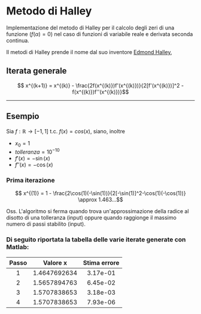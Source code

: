 # Metodo di Halley

Implementazione del metodo di Halley per il calcolo degli zeri di una funzione $(f(\alpha) = 0)$ nel caso di funzioni di variabile reale e derivata seconda continua.

Il metodi di Halley prende il nome dal suo inventore [Edmond Halley](https://en.wikipedia.org/wiki/Edmond_Halley), 

## Iterata generale

$$ x^{(k+1)} = x^{(k)} - \frac{2f(x^{(k)})f'(x^{(k)})}{2[f'(x^{(k)})]^2 - f(x^{(k)})f''(x^{(k)})}$$

----

## Esempio 

Sia $f: \mathbb{R} \longrightarrow [-1, 1]$ t.c. $f(x) = cos(x)$,
siano, inoltre 
* $x_0 = 1$ 
* $tolleranza = 10^{-10}$
* $f'(x)= -\sin(x)$
* $f''(x) = -\cos(x)$

### Prima iterazione

$$ x^{(1)} = 1 - \frac{2\cos(1)(-\sin(1))}{2[-\sin(1)]^2-\cos(1)(-\cos(1))} \approx 1.463...$$



Oss. L'algoritmo si ferma quando trova un'approssimazione della radice al disotto di una tolleranza (input) oppure quando raggionge il massimo numero di passi stabilito (input).

### Di seguito riportata la tabella delle varie iterate generate con Matlab:

| Passo |    Valore x  | Stima errore  |
|:----: |      :----:  |    :----:     |
| 1     | 1.4647692634 | 3.17e-01      |
| 2     | 1.5657894763 | 6.45e-02      |
| 3     | 1.5707838653 | 3.18e-03      |
| 4     | 1.5707838653 | 7.93e-06      |

